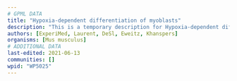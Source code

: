 ```yaml
---
# GPML DATA
title: "Hypoxia-dependent differentiation of myoblasts"
description: "This is a temporary description for Hypoxia-dependent differentiation of myoblasts"
authors: [ExperiMed, Laurent, DeSl, Eweitz, Khanspers]
organisms: [Mus musculus]
# ADDITIONAL DATA
last-edited: 2021-06-13
communities: []
wpid: "WP5025"
---
```


